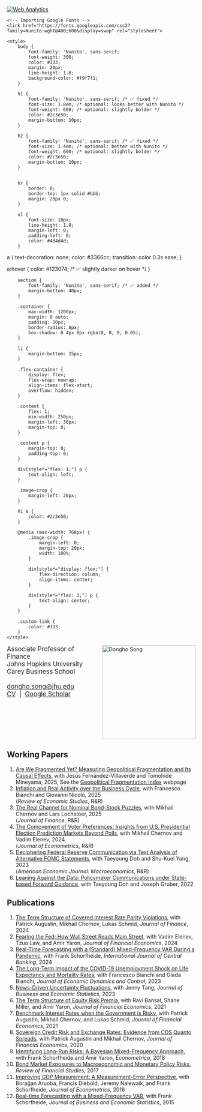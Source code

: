 <head>
    <!-- Default Statcounter code for Dong webpage http://donghosong.com -->
    <script type="text/javascript">
        var sc_project = 13047391; 
        var sc_invisible = 1; 
        var sc_security = "344fc969"; 
    </script>
    <script type="text/javascript" src="https://www.statcounter.com/counter/counter.js" async></script>
    <noscript>
        <div class="statcounter">
            <a title="Web Analytics" href="https://statcounter.com/" target="_blank">
                <img class="statcounter" src="https://c.statcounter.com/13047391/0/344fc969/1/" alt="Web Analytics">
            </a>
        </div>
    </noscript>
    <!-- End of Statcounter Code -->

    <!-- Importing Google Fonts -->
    <link href="https://fonts.googleapis.com/css2?family=Nunito:wght@400;600&display=swap" rel="stylesheet">
    
    <style>
        body {
            font-family: 'Nunito', sans-serif;
            font-weight: 300;
            color: #333;
            margin: 20px;
            line-height: 1.8;
            background-color: #f9f7f1;
        }

        h1 {   
            font-family: 'Nunito', sans-serif; /* ✅ fixed */
            font-size: 1.8em; /* optional: looks better with Nunito */
            font-weight: 600; /* optional: slightly bolder */
            color: #2c3e50;
            margin-bottom: 10px;
        }
        
        h2 {   
            font-family: 'Nunito', sans-serif; /* ✅ fixed */
            font-size: 1.4em; /* optional: better with Nunito */
            font-weight: 600; /* optional: slightly bolder */
            color: #2c3e50;
            margin-bottom: 10px;
        }


        hr {
            border: 0;
            border-top: 1px solid #bbb;
            margin: 20px 0;
        }

        ol {
            font-size: 18px;
            line-height: 1.8;
            margin-left: 0;
            padding-left: 0;
            color: #4d4d4d;
        }

a {
    text-decoration: none;
    color: #3366cc;
    transition: color 0.3s ease;
}

a:hover {
    color: #123074; /* ✅ slightly darker on hover */
}

        section {
            font-family: 'Nunito', sans-serif; /* ✅ added */
            margin-bottom: 40px;
        }

        .container {
            max-width: 1200px;
            margin: 0 auto;
            padding: 30px;
            border-radius: 8px;
            box-shadow: 0 4px 8px rgba(0, 0, 0, 0.05);
        }

        li {
            margin-bottom: 15px;
        }

        .flex-container {
            display: flex;
            flex-wrap: nowrap;
            align-items: flex-start;
            overflow: hidden;
        }

        .content {
            flex: 1;
            min-width: 250px;
            margin-left: 30px;
            margin-top: 0;
        }

        .content p {
            margin-top: 0;
            padding-top: 0;
        }

        div[style*="flex: 1;"] p {
            text-align: left;
        }

        .image-crop {
            margin-left: 20px;
        }

        h1 a {
            color: #2c3e50;
        }

        @media (max-width: 768px) {
            .image-crop {
                margin-left: 0;
                margin-top: 20px;
                width: 100%;
            }

            div[style*="display: flex;"] {
                flex-direction: column;
                align-items: center;
            }

            div[style*="flex: 1;"] p {
                text-align: center;
            }
        }

        .custom-link {
            color: #333;
        }
    </style>
</head>

<div style="display: flex; align-items: flex-start; justify-content: space-between; gap: 20px; flex-wrap: wrap;">
    <div style="flex: 1; min-width: 200px;">
        <p style="margin: 0; padding: 0; font-size: 1.2em; text-align: left;">
            Associate Professor of Finance<br>
            Johns Hopkins University<br>
            Carey Business School<br>
        </p>
        <p style="margin-top: 20px; font-size: 1.2em; text-align: left;">
            <a href="mailto:dongho.song@jhu.edu">dongho.song@jhu.edu</a><br>
            <a href="https://www.dropbox.com/scl/fi/24w0wsai88q1725l73xho/DonghoSong-CV.pdf?rlkey=vfe2hbq6pua4apthvi3whmtwy&st=bf0i2ug0&dl=0" target="_blank">CV</a>
            &nbsp;|&nbsp;
            <a href="https://scholar.google.com/citations?user=z9TGeXYAAAAJ&hl=en" target="_blank">Google Scholar</a>
        </p>
    </div>
    <div class="image-crop" style="flex-shrink: 0;">
        <img src="https://raw.githubusercontent.com/donghosongd/donghosongd.github.io/main/dsong.jpg" alt="Dongho Song" style="width: 250px; max-width: 100%; height: auto;">
    </div>
</div>

<h2>Working Papers</h2>



<ol>
<li>
    <a href="https://www.dropbox.com/scl/fi/f3kpzyux8m299b5vwwfap/Fragmentation.pdf?..." target="_blank" rel="noopener noreferrer">
    Are We Fragmented Yet? Measuring Geopolitical Fragmentation and Its Causal Effects</a>, 
    with Jesús Fernández-Villaverde and Tomohide Mineyama, 2025, 
    See the 
    <a href="https://geopol-fragmentation-index.com/" target="_blank" rel="noopener noreferrer">Geopolitical Fragmentation Index</a> webpage
</li>     
    <li>
        <a href="https://www.dropbox.com/scl/fi/ucsqyoeh1x8i8kbfz8de8/BianchiNicoloSong_inflation_bc_Full_paper.pdf?rlkey=p2sftb0qzqvtk6ln18ozxg9b3&st=fbthgd5r&dl=0" target="_blank" rel="noopener noreferrer">Inflation and Real Activity over the Business Cycle</a>, 
        with Francesco Bianchi and Giovanni Nicolò, 2025
        <br>(<em>Review of Economic Studies</em>, R&R)
    </li>
    <li>
        <a href="https://www.dropbox.com/scl/fi/1063p13kd0dw4oxzh99m4/CLS-latest.pdf?rlkey=bu8nrms7qdoggoiwefabdhbse&st=5cd2z5qr&dl=0" target="_blank" rel="noopener noreferrer">The Real Channel for Nominal Bond-Stock Puzzles</a>, 
        with Mikhail Chernov and Lars Lochstoer, 2025
        <br>(<em>Journal of Finance</em>, R&R)
    </li> 
<li>
    <a href="https://www.dropbox.com/scl/fi/ptmzdrwvncqyzhggnjrgg/election_draft_es.pdf?rlkey=jtrkq8ehajkb9zqrdwvvd4ow7&st=r20m49nz&dl=0" target="_blank" rel="noopener noreferrer">
        The Comovement of Voter Preferences: Insights from U.S. Presidential Election Prediction Markets Beyond Polls</a>,
    with Mikhail Chernov and Vadim Elenev, 2024
        <br>(<em>Journal of Econometrics</em>, R&R)
    </li>
    <li>
        <a href="https://www.dropbox.com/scl/fi/71k2dtgutklgneydktr2k/draft_DSY2023_latest.pdf?rlkey=mcnqtsr517t83j2zop8fg4sy5&st=m3fu1yug&dl=0" target="_blank" rel="noopener noreferrer">Deciphering Federal Reserve Communication via Text Analysis of Alternative FOMC Statements</a>, 
        with Taeyoung Doh and Shu-Kuei Yang, 2023
        <br>(<em>American Economic Journal: Macroeconomics</em>, R&R)
    </li>
    <li>
        <a href="https://www.dropbox.com/scl/fi/6viaoh5c6by29tiqslpl3/DGS_draft_latest_RWP.pdf?rlkey=qjfe1djr28i76rahl9eujhohl&st=bh45y0d0&dl=0" target="_blank" rel="noopener noreferrer">Leaning Against the Data: Policymaker Communications under State-based Forward Guidance</a>, 
        with Taeyoung Doh and Joseph Gruber, 2022
    </li>
</ol>


<h2>Publications</h2>

<ol>
    <li>
        <a href="https://onlinelibrary.wiley.com/doi/full/10.1111/jofi.13336" target="_blank" rel="noopener noreferrer">The Term Structure of Covered Interest Rate Parity Violations</a>, 
        with Patrick Augustin, Mikhail Chernov, Lukas Schmid, 
        <em>Journal of Finance</em>, 2024 
    </li>
    <li>
        <a href="https://www.sciencedirect.com/science/article/abs/pii/S0304405X24000138" target="_blank" rel="noopener noreferrer">Fearing the Fed: How Wall Street Reads Main Street</a>, 
        with Vadim Elenev, Tzuo Law, and Amir Yaron, 
        <em>Journal of Financial Economics</em>, 2024
    </li>
    <li>
        <a href="https://www.ijcb.org/journal/ijcb24q4a5.pdf" target="_blank" rel="noopener noreferrer">Real-Time Forecasting with a (Standard) Mixed-Frequency VAR During a Pandemic</a>, 
        with Frank Schorfheide, 
        <em>International Journal of Central Banking</em>, 2024
    </li>
    <li>
        <a href="https://www.sciencedirect.com/science/article/pii/S0165188922002846" target="_blank" rel="noopener noreferrer">The Long-Term Impact of the COVID-19 Unemployment Shock on Life Expectancy and Mortality Rates</a>, 
        with Francesco Bianchi and Giada Bianchi, 
        <em>Journal of Economic Dynamics and Control</em>, 2023
    </li>
    <li>
        <a href="https://www.tandfonline.com/doi/full/10.1080/07350015.2022.2097912?journalCode=ubes20" target="_blank" rel="noopener noreferrer">News-Driven Uncertainty Fluctuations</a>, 
        with Jenny Tang, 
        <em>Journal of Business and Economic Statistics</em>, 2023
    </li>
    <li>
        <a href="https://www.sciencedirect.com/science/article/pii/S0304405X21002361?via%3Dihub" target="_blank" rel="noopener noreferrer">The Term Structure of Equity Risk Premia</a>, 
        with Ravi Bansal, Shane Miller, and Amir Yaron, 
        <em>Journal of Financial Economics</em>, 2021
    </li>
    <li>
        <a href="https://www.sciencedirect.com/science/article/pii/S0304405X20302841" target="_blank" rel="noopener noreferrer">Benchmark Interest Rates when the Government is Risky</a>, 
        with Patrick Augustin, Mikhail Chernov, and Lukas Schmid, 
        <em>Journal of Financial Economics</em>, 2021
    </li>
    <li>
        <a href="https://www.sciencedirect.com/science/article/abs/pii/S0304405X19302922?via%3Dihub" target="_blank" rel="noopener noreferrer">Sovereign Credit Risk and Exchange Rates: Evidence from CDS Quanto Spreads</a>, 
        with Patrick Augustin and Mikhail Chernov, 
        <em>Journal of Financial Economics</em>, 2020
    </li>
    <li>
        <a href="https://onlinelibrary.wiley.com/doi/abs/10.3982/ECTA14308" target="_blank" rel="noopener noreferrer">Identifying Long-Run Risks: A Bayesian Mixed-Frequency Approach</a>, 
        with Frank Schorfheide and Amir Yaron, 
        <em>Econometrica</em>, 2018
    </li>
    <li>
        <a href="https://academic.oup.com/rfs/article/30/8/2761/3788530" target="_blank" rel="noopener noreferrer">Bond Market Exposures to Macroeconomic and Monetary Policy Risks</a>, 
        <em>Review of Financial Studies</em>, 2017
    </li>
    <li>
        <a href="https://www.sciencedirect.com/science/article/abs/pii/S0304407615002857" target="_blank" rel="noopener noreferrer">Improving GDP Measurement: A Measurement-Error Perspective</a>, 
        with Borağan Aruoba, Francis Diebold, Jeremy Nalewaik, and Frank Schorfheide, 
        <em>Journal of Econometrics</em>, 2016
    </li>
    <li>
        <a href="https://www.tandfonline.com/doi/abs/10.1080/07350015.2014.954707" target="_blank" rel="noopener noreferrer">Real-time Forecasting with a Mixed-Frequency VAR</a>, 
        with Frank Schorfheide, 
        <em>Journal of Business and Economic Statistics</em>, 2015
    </li>
</ol>

